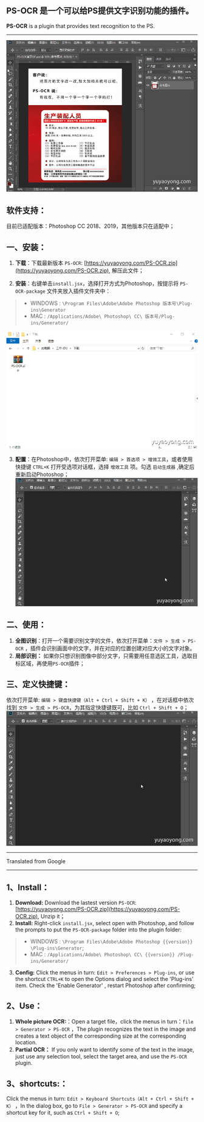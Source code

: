 ## **PS-OCR** 是一个可以给PS提供文字识别功能的插件。
**PS-OCR** is a plugin that provides text recognition to the PS.

---
![使用演示](../imgs/PS-OCR-使用演示.gif)

## 软件支持：
目前已适配版本：Photoshop CC 2018、2019，其他版本只在适配中；

## 一、安装：
1. **下载**：下载最新版本 `PS-OCR`: [https://yuyaoyong.com/PS-OCR.zip](https://yuyaoyong.com/PS-OCR.zip), 解压此文件；

2. **安装**：右键单击`install.jsx`，选择打开方式为Photoshop，按提示将 `PS-OCR-package` 文件夹放入插件文件夹中：
>- WINDOWS : `\Program Files\Adobe\Adobe Photoshop 版本号\Plug-ins\Generator`
>- MAC : `/Applications/Adobe\ Photoshop\ CC\ 版本号/Plug-ins/Generator/`

![安装演示](../imgs/PS-OCR-安装演示.gif)

3. **配置**：在Photoshop中，依次打开菜单: `编辑 > 首选项 > 增效工具`，或者使用快捷键 `CTRL+K` 打开受选项对话框，选择 `增效工具` 项。勾选 `启动生成器` ,确定后重新启动Photoshop；
![配置演示](../imgs/PS-OCR-配置演示.gif)

## 二、使用：
1. **全图识别**：打开一个需要识别文字的文件，依次打开菜单：`文件 > 生成 > PS-OCR` ，插件会识别画面中的文字，并在对应的位置创建对应大小的文字对象。
2. **局部识别：** 如果你只想识别图像中部分文字，只需要用任意选区工具，选取目标区域，再使用`PS-OCR`插件；

## 三、定义快捷键：
依次打开菜单: `编辑 > 键盘快捷键（Alt + Ctrl + Shift + K）` ，在对话框中依次找到 `文件 > 生成 > PS-OCR`，为其指定快捷键既可，比如 `Ctrl + Shift + O`；
![快捷键演示](../imgs/PS-OCR-快捷键演示.gif)

---
Translated from Google

---
## 1、Install：
1. **Download:**  Download the lastest version `PS-OCR`: [https://yuyaoyong.com/PS-OCR.zip](https://yuyaoyong.com/PS-OCR.zip), Unzip it；
2. **Install:** Right-click `install.jsx`, select open with Photoshop, and follow the prompts to put the `PS-OCR-package` folder into the plugin folder:
> - WINDOWS : `\Program Files\Adobe\Adobe Photoshop {{version}} \Plug-ins\Generator`;
> - MAC : `/Applications/Adobe\ Photoshop\ CC\ {{version}} /Plug-ins/Generator/`
3. **Config:**  Click the menus in turn: `Edit > Preferences > Plug-ins`, or use the shortcut `CTRL+K` to open the Options dialog and select the 'Plug-ins' item. Check the 'Enable Generator' , restart Photoshop after confirming;
## 2、Use：
1. **Whole picture OCR:**：Open a target file，click the menus in turn：`file > Generator > PS-OCR` ，The plugin recognizes the text in the image and creates a text object of the corresponding size at the corresponding location.
2. **Partial OCR：** If you only want to identify some of the text in the image, just use any selection tool, select the target area, and use the `PS-OCR` plugin.
## 3、shortcuts:：
Click the menus in turn: `Edit > Keyboard Shortcuts（Alt + Ctrl + Shift + K）` ，In the dialog box, go to `File > Generator > PS-OCR` and specify a shortcut key for it, such as `Ctrl + Shift + O`;
